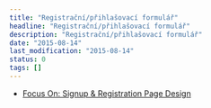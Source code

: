 ```yaml
---
title: "Registrační/přihlašovací formulář"
headline: "Registrační/přihlašovací formulář"
description: "Registrační/přihlašovací formulář"
date: "2015-08-14"
last_modification: "2015-08-14"
status: 0
tags: []
---
```


- [Focus On: Signup &amp; Registration Page Design](https://webdesignledger.com/signup-registration-design)